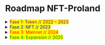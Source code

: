 # Roadmap NFT-Proland

<details>

<summary><mark style="color:purple;">Fase 1: Token // 2022 – 2023</mark></summary>

**Q2 2022 – Q3 2022 – Kerangka Proyek**

Selama ini developer merencanakan ekspektasi seperti apa yang diharapkan dari NFT-Proland. Pada saat yang sama, kami memilih pengembang dan mitra inti yang tepat, untuk bekerja sama dan menulis whitepaper.

**Q4 2022 – Penjualan Token**

Kami melakukan pre-sale dan public sale token kami. Kami berencana untuk merilis NPL Token di bursa pertama kami di PancakeSwap pada bulan February 2023 untuk penjualan Public Sale.

**Q4 2022 – Q1 2023 – Pre–Sale Token**

Kami akan merilis penjualan pre–sale sebanyak-banyaknya sebesar 35% dari total suplai Token. Sebagian dari token tersebut akan dirilis dengan cara online. Pendistribusian online dilakukan pada platform PinkSale, dan untuk pendistribusian offline akan dilakukan dengan cara roadshow kepada komunitas – komunitas. Penjualan Pre-sale yang dilakukan secara offline memiliki sistem hadiah yang menarik, yaitu Komisi Penjualan. Kami memberikan komisi kepada pemegang token NPL yang dapat membawa tambahan pembeli sebesar mulai dari 10% dan akan bertambah besar sesuai dengan seberapa banyak pembeli dapat membawa komunitasnya untuk membeli token NPL. Komisi tersebut langsung dikirimkan ke wallet penerima dalam bentuk yang sudah dikonversikan kepada BUSD. Sistem komisi ini hanya berlaku sampai suplai token habis terjual dan atau sampai kami merilis token di PancakeSwap.

**Q1 2023 – Public Sale Token**

Kami akan melanjutkan tahapan Public Sale dengan merilis Token NPL di PancakeSwap. Pada tahap ini, kami akan memberikan Tax transaksi jual beli sebesar 5% yang dialokasikan menjadi 2% untuk pengembangan sistem dan 3% langsung dibagikan kepada pemegang token (yang minimal memiliki 100 NPL). Kami memberikan reward pada setiap jam-nya kepada pembeli terhadap volume transaksi yang sudah terjadi. Dengan reward ini, maka setiap pemilik Token NPL yang sudah terdistribusi dapat merasakan keuntungan yang berlipat. Kami akan mengecualikan Wallet Developer dalam pembagian Sistem Reward per jam sehingga, pemegang token dapat menerima hasil reward secara maksimal. Reward ini berlaku untuk semua pemegang Token NPL yang melakukan transaksi di PancakeSwap.

</details>

<details>

<summary><mark style="color:blue;">Fase 2: NFT // 2023</mark></summary>

**Q1 2023 – Penjualan NFT Sistem Gatcha**

Kami melanjutkan pembuatan platform NFT sistem gatcha. Dengan pembelian Token NPL pada tahapan Pre-sale dan Public Sale, maka bisa langsung menggunakan token tersebut untuk memainkan sistem gatcha dan langsung mendapatkan NFT, yang dimana berkesempatan mendapatkan hadiah menarik apabila berhasil mengumpulkan gambar _full-set._

**Q1 2023 – NFT Staking**

Dengan terbentuknya komunitas pemilik NFT di NFT-Proland, kami akan memperkenalkan sistem NFT Staking. Pemilik NFT yang mengikuti sistem ini akan mendapatkan reward staking sebesar 10% per bulan dari total nilai NFT yang di staking dalam jangka waktu yang dapat ditentukan. Pemilik NFT yang dapat mengajak jaringannya untuk melakukan staking NFT, maka berkesempatan untuk mendapatkan komisi penjualan sebesar mulai dari 10%.

**Q2 2023 – Xhyre NFT Marketplace**

Xhyre NFT marketplace akan dibentuk untuk menukarkan kepemilikan NFT di NFT-Proland dengan NFT yang memiliki basis aset real estat. Pembeli dapat merasakan kenaikan valuasi NFT karena setiap NFT yang dirilis pada Xhyre adalah NFT yang memilik basis aset real estat sehingga nilai NFT tersebut memiliki nilai bawah dan tidak akan pernah menyentuh nilai 0.

**Q2 2023 – Rental Marketplace**

Kami akan membuka platform digital rental untuk dapat menyewakan semua unit yang sudah dirils pada Xhyre NFT Marketplace. Dengan adanya pendapatan rental, semua pemilik NFT tersebut akan mendapatkan hasil sewa yang dibagikan secara proposional pada setiap bulannya.

**Q2 2023 – Q4 2023 – CEX Rilis**

Token NPL akan dirilis pada exchanger lokal maupun global seperti, CoinGecko, Coin Tiger, Bkex, HOTBIT, BitForex, Indodax, Binance, Mexc, KuCoin, Coinbase, dan CEX lainnya. Kami memiliki target untuk masuk ke dalam daftar CoinMarketCap sehingga kami dapat merilis Token NPL pada 100 besar CEX dan DEX di seluruh dunia.

</details>

<details>

<summary><mark style="color:red;">Fase 3: Mainnet // 2024</mark></summary>

Q1 – Integrasi kepada Mainnet

Q1 – Pengembangan permainan NFT-Proland

Q1 – Sistem Pembayaran

Q2 – Exchanger pada Off-shore

Q2 – Launchpad & Smartcontract

Q3 - Supporting Layer 2 Solutions

Q3 – Dex Swap

Q4 – Mainchain Protocol

Q4 – Public API

Q4 – Staking Pool & Liquidity Pool System

</details>

<details>

<summary><mark style="color:green;">Fase 4: Expansion // 2025</mark></summary>

Q1 – Mengembangkan ecosystem

Q2 – Metaverse berbasis aset real estat

Q3 – Pengembangan bisnis model dengan kerjasama bisnis di Off-shore

Q4 – Pembuatan roadmap untuk tahun 2026

</details>
